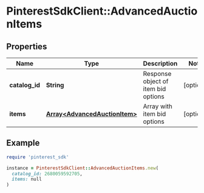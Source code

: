 # PinterestSdkClient::AdvancedAuctionItems

## Properties

| Name | Type | Description | Notes |
| ---- | ---- | ----------- | ----- |
| **catalog_id** | **String** | Response object of item bid options | [optional] |
| **items** | [**Array&lt;AdvancedAuctionItem&gt;**](AdvancedAuctionItem.md) | Array with item bid options | [optional] |

## Example

```ruby
require 'pinterest_sdk'

instance = PinterestSdkClient::AdvancedAuctionItems.new(
  catalog_id: 2680059592705,
  items: null
)
```

